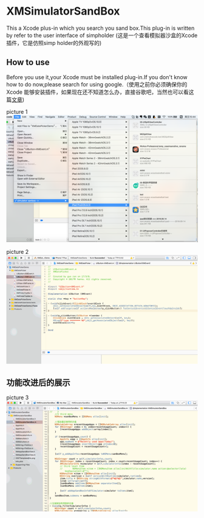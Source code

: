 # XMSimulatorSandBox
This a Xcode plus-in which you search you sand box.This plug-in is written  by refer to the user interface of simpholder (这是一个查看模拟器沙盒的Xcode 插件，它是仿照simp holder的外观写的)
## How to use
Before you use it,your Xcode must be installed plug-in.If you don't know how to do now,please search for using google.（使用之前你必须确保你的Xcode 能够安装插件，如果现在还不知道怎么办，直接谷歌吧，当然也可以看这篇[文章](http://www.cocoachina.com/ios/20161207/18313.html))

picture 1
![image](https://github.com/DreamOfXM/XMSimulatorSandBox/blob/master/pic/1.png)

picture 2![image](https://github.com/DreamOfXM/XMSimulatorSandBox/blob/master/pic/2.gif)

## 功能改进后的展示
picture 3![image](https://github.com/DreamOfXM/XMSimulatorSandBox/blob/master/pic/3.gif)
